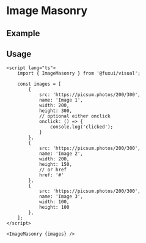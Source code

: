 <script lang="ts">
	import Example from './Example.svelte';
</script>

# Image Masonry

## Example

<Example />

## Usage

```svelte
<script lang="ts">
	import { ImageMasonry } from '@fuxui/visual';

	const images = [
		{
			src: 'https://picsum.photos/200/300',
			name: 'Image 1',
			width: 200,
			height: 300,
			// optional either onclick
			onclick: () => {
				console.log('clicked');
			}
		},
		{
			src: 'https://picsum.photos/200/300',
			name: 'Image 2',
			width: 200,
			height: 150,
			// or href
			href: '#'
		},
		{
			src: 'https://picsum.photos/200/300',
			name: 'Image 3',
			width: 100,
			height: 100
		},
	];
</script>

<ImageMasonry {images} />
```
